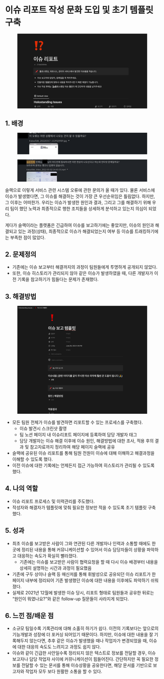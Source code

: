 # 이슈 리포트 작성 문화 도입 및 초기 템플릿 구축

<figure><img src="../../.gitbook/assets/image (1).png" alt=""><figcaption></figcaption></figure>

## 1. 배경&#x20;

<figure><img src="../../.gitbook/assets/image (2) (7).png" alt=""><figcaption></figcaption></figure>

<figure><img src="../../.gitbook/assets/image (14) (2).png" alt=""><figcaption></figcaption></figure>

슬랙으로 이렇게 서비스 관련 시스템 오류에 관한 문의가 올 때가 있다. 물론 서비스에 이슈가 발생했다면, 그 이슈를 해결하는 것이 가장 큰 우선순위임은 틀림없다. 하지만, 그 이후는 어떠한가. 우리는 이슈가 발생한 원인과 결과, 그리고 그를 해결하기 위해 우리 팀이 했던 노력과 최종적으로 행한 조치들을 상세하게 분석하고 있는지 의심이 되었다. &#x20;

게다가 슬랙이라는 플랫폼은 긴급하여 이슈를 보고하기에는 좋았지만, 이슈의 원인과 해결되고 있는 과정(상태), 최종적으로 이슈가 해결되었는지 여부 등 이슈를 트래킹하기에는 부족한 점이 많았다.&#x20;

## 2. 문제정의

* 기존에는 이슈 보고부터 해결까지의 과정이 팀원들에게 투명하게 공개되지 않았다.
* 또한, 이슈 히스토리가 관리되지 않아 같은 이슈가 발생하였을 때, 다른 개발자가 이전 기록을 참고하기가 힘들다는 문제가 존재했다.

## 3. 해결방법

<figure><img src="../../.gitbook/assets/image (3) (11).png" alt=""><figcaption></figcaption></figure>

* 모든 팀원 전체가 이슈를 발견하면 리포트할 수 있는 프로세스를 구축했다.
  * 이슈 발견시 스크린샷 촬영
  * 팀 노션 페이지 내 이슈리포트 페이지에 등록하여 담당 개발자 태그
  * 담당 개발자는 이슈 해결 이후에 이슈 원인, 해결방법에 대한 조사, 적용 후의 결과 및 참고자료까지 정리하여 해당 페이지 슬랙에 공유
* 슬랙에 공유된 이슈 리포트를 통해 팀원 전원이 이슈에 대해 이해하고 해결과정을 이해할 수 있도록 했다.
* 이전 이슈에 대한 기록에는 언제든지 접근 가능하여 히스토리가 관리될 수 있도록 했다.

## 4. 나의 역할

* 이슈 리포트 프로세스 및 이력관리를 주도했다.
* 작성자와 해결자가 템플릿에 맞춰 필요한 정보만 적을 수 있도록 초기 템플릿 구축했다.

## 5. 성과

* 최초 이슈를 보고받은 사람이 그와 연관된 다른 개발자나 인력과 소통할 때에도 한 곳에 정리된 내용을 통해 커뮤니케이션할 수 있어서 이슈 담당자들이 상황을 파악하고 대응하는 속도가 확실히 빨라졌다.
  * 기존에는 이슈를 보고받은 사람이 협력요청을 할 때 다시 이슈 배경부터 내용을 상세히 설명하는 시간과 과정이 필요했음
* 기존에 구두 상이나 슬랙 등 매신저를 통해 휘발성으로 공유되던 이슈 리포트가 한 페이지 내부에 정리되어 기존 발생했던 이슈에 대한 내용을 이후에도 파악하기 쉬워졌다.
* 실제로 2021년 12월에 발생한 이슈 당시, 리포트 형태로 팀원들과 공유한 뒤로는 “원인이 뭐였나요?”와 같은 follow-up 질문들이 사라지게 되었다.

## 6. 느낀 점/배운 점

* 소규모 팀일수록 기록관리에 대해 소홀히 하기가 쉽다. 이전의 기록보다는 앞으로의 기능개발과 성장에 더 포커싱 되어있기 때문이다. 하지만, 이슈에 대한 내용을 잘 기록해두지 않는다면, 추후 같은 이슈가 발생했을 때나 작업자가 변경되었을 때, 이슈에 대한 대응의 속도도 느려지고 과정도 쉽지 않다.
* 이슈와 같이 긴급한 사안일수록 정리되지 않은 텍스트로 정보를 전달할 경우, 이슈 보고자나 담당 작업자 사이에 커뮤니케이션이 힘들어진다. 간단하지만 꼭 필요한 정보를 전달할 수 있는 문서를 통해 이슈상황을 공유한다면, 해당 문서를 기반으로 보고자와 작업자 모두 보다 원활한 소통을 할 수 있다.

